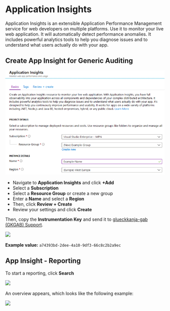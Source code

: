 # Application Insights

Application Insights is an extensible Application Performance Management service for web developers on multiple platforms. Use it to monitor your live web application. It will automatically detect performance anomalies. It includes powerful analytics tools to help you diagnose issues and to understand what users actually do with your app.

## Create App Insight for Generic Auditing

![](<../../.gitbook/assets/image (10) (1).png>)

* Navigate to **Application Insights** and click **+Add**
* Select a **Subscription**
* Select a **Resource Group** or create a new group
* Enter a **Name** and select a **Region**
* Then, click **Review + Create**
* Review your settings and click **Create**

Then, copy the **Instrumentation Key** and send it to [glueckkanja-gab (GKGAB) Support](mailto:support@glueckkanja-gab.com).

![](<../../.gitbook/assets/image (20) (1).png>)

**Example value:** `a74393bd-2dee-4a10-9df3-66c8c2b2a9ec`

## App Insight - Reporting

To start a reporting, click **Search**

![](<../../.gitbook/assets/image (18) (1).png>)

An overview appears, which looks like the following example:

![](<../../.gitbook/assets/image (17) (1).png>)
